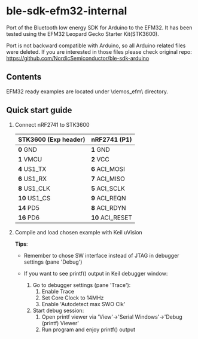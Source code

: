 ble-sdk-efm32-internal
======================

Port of the Bluetooth low energy SDK for Arduino to the EFM32.
It has been tested using the EFM32 Leopard Gecko Starter Kit(STK3600).

Port is not backward compatible with Arduino, so all Arduino related files were deleted.
If you are interested in those files please check original repo: https://github.com/NordicSemiconductor/ble-sdk-arduino

Contents
----------------------

EFM32 ready examples are located under \demos_efm\ directory. 

Quick start guide
----------------------

1. Connect nRF2741 to STK3600

    |STK3600 (Exp header) |nRF2741 (P1)     |
    |---------------------|-----------------|
    |**0**  GND           |**1**  GND       |
    |**1**  VMCU          |**2**  VCC       |
    |**4**  US1_TX        |**6**  ACI_MOSI  |
    |**6**  US1_RX        |**7**  ACI_MISO  |
    |**8**  US1_CLK       |**5**  ACI_SCLK  |
    |**10** US1_CS        |**9**  ACI_REQN  |
    |**14** PD5           |**8**  ACI_RDYN  |
    |**16** PD6           |**10** ACI_RESET |

2. Compile and load chosen example with Keil uVision

    **Tips**:

    - Remember to chose SW interface instead of JTAG in debugger settings (pane 'Debug') 

    - If you want to see printf() output in Keil debugger window:
        1. Go to debugger settings (pane 'Trace'):
            1. Enable Trace
            2. Set Core Clock to 14MHz
            3. Enable 'Autodetect max SWO Clk'
        2. Start debug session:
            1. Open printf viewer via 'View'->'Serial Windows'->'Debug (printf) Viewer'
            2. Run program and enjoy printf() output

        


    



   
